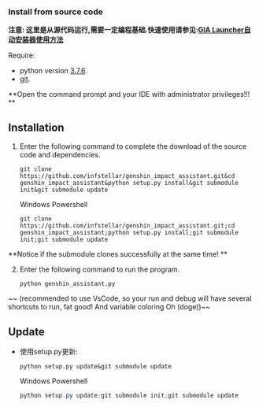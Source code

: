 ### Install from source code

<strong>注意: 这里是从源代码运行,需要一定编程基础.快速使用请参见:[GIA Launcher自动安装器使用方法](install.md)</strong>

Require:

- python version [3.7.6](https://www.python.org/downloads/release/python-376/).
- [git](https://git-scm.com/download/win).

\*\*Open the command prompt and your IDE with administrator privileges!!! \*\*

## Installation

1. Enter the following command to complete the download of the source code and dependencies.

   ```shell
   git clone https://github.com/infstellar/genshin_impact_assistant.git&cd genshin_impact_assistant&python setup.py install&git submodule init&git submodule update
   ```

   Windows Powershell

   ```shell
   git clone https://github.com/infstellar/genshin_impact_assistant.git;cd genshin_impact_assistant;python setup.py install;git submodule init;git submodule update
   ```

\*\*Notice if the submodule clones successfully at the same time! \*\*

2. Enter the following command to run the program.

   ```shell
   python genshin_assistant.py
   ```

\~~ (recommended to use VsCode, so your run and debug will have several shortcuts to run, fat good! And variable coloring Oh (doge))\~~

## Update

- 使用setup.py更新:
  ```shell
  python setup.py update&git submodule update
  ```
  Windows Powershell
  ```powershell
  python setup.py update;git submodule init;git submodule update
  ```
